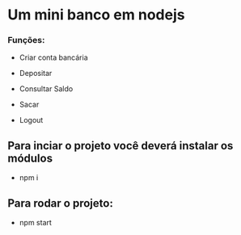 # Um mini banco em nodejs

### Funções: 

- Criar conta bancária

- Depositar

- Consultar Saldo

- Sacar

- Logout



## Para inciar o projeto você deverá instalar os módulos

- npm i

## Para rodar o projeto:

- npm start
 
